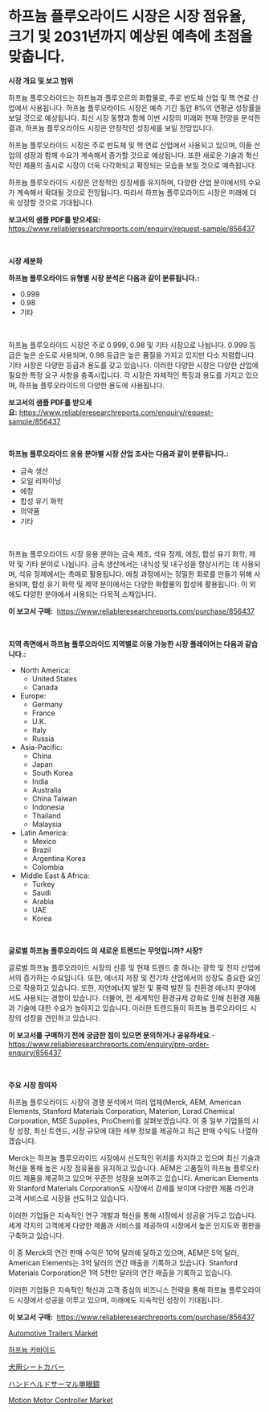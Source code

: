 <p><h1>하프늄 플루오라이드 시장은 시장 점유율, 크기 및 2031년까지 예상된 예측에 초점을 맞춥니다.</h1></p><p><strong>시장 개요 및 보고 범위</strong></p>
<p><p>하프늄 플루오라이드는 하프늄과 플루오르의 화합물로, 주로 반도체 산업 및 핵 연료 산업에서 사용됩니다. 하프늄 플루오라이드 시장은 예측 기간 동안 8%의 연평균 성장률을 보일 것으로 예상됩니다. 최신 시장 동향과 함께 이번 시장의 미래와 현재 전망을 분석한 결과, 하프늄 플루오라이드 시장은 안정적인 성장세를 보일 전망입니다. </p><p>하프늄 플루오라이드 시장은 주로 반도체 및 핵 연료 산업에서 사용되고 있으며, 이들 산업의 성장과 함께 수요가 계속해서 증가할 것으로 예상됩니다. 또한 새로운 기술과 혁신적인 제품의 출시로 시장이 더욱 다각화되고 확장되는 모습을 보일 것으로 예측됩니다.</p><p>하프늄 플루오라이드 시장은 안정적인 성장세를 유지하며, 다양한 산업 분야에서의 수요가 계속해서 확대될 것으로 전망됩니다. 따라서 하프늄 플루오라이드 시장은 미래에 더욱 성장할 것으로 기대됩니다.</p></p>
<p><strong>보고서의 샘플 PDF를 받으세요:</strong> <a href="https://www.reliableresearchreports.com/enquiry/request-sample/856437">https://www.reliableresearchreports.com/enquiry/request-sample/856437</a></p>
<p>&nbsp;</p>
<p><strong>시장 세분화</strong></p>
<p><strong>하프늄 플루오라이드 유형별 시장 분석은 다음과 같이 분류됩니다.:</strong></p>
<p><ul><li>0.999</li><li>0.98</li><li>기타</li></ul></p>
<p>&nbsp;</p>
<p><p>하프늄 플루오라이드 시장은 주로 0.999, 0.98 및 기타 시장으로 나뉩니다. 0.999 등급은 높은 순도로 사용되며, 0.98 등급은 높은 품질을 가지고 있지만 다소 저렴합니다. 기타 시장은 다양한 등급과 용도를 갖고 있습니다. 이러한 다양한 시장은 다양한 산업에 필요한 특정 요구 사항을 충족시킵니다. 각 시장은 자체적인 특징과 용도를 가지고 있으며, 하프늄 플루오라이드의 다양한 용도에 사용됩니다.</p></p>
<p><strong>보고서의 샘플 PDF를 받으세요:</strong>&nbsp;<a href="https://www.reliableresearchreports.com/enquiry/request-sample/856437">https://www.reliableresearchreports.com/enquiry/request-sample/856437</a></p>
<p>&nbsp;</p>
<p><strong> 하프늄 플루오라이드 응용 분야별 시장 산업 조사는 다음과 같이 분류됩니다.:</strong></p>
<p><ul><li>금속 생산</li><li>오일 리파이닝</li><li>에칭</li><li>합성 유기 화학</li><li>의약품</li><li>기타</li></ul></p>
<p>&nbsp;</p>
<p><p>하프늄 플루오라이드 시장 응용 분야는 금속 제조, 석유 정제, 에칭, 합성 유기 화학, 제약 및 기타 분야로 나뉩니다. 금속 생산에서는 내식성 및 내구성을 향상시키는 데 사용되며, 석유 정제에서는 촉매로 활용됩니다. 에칭 과정에서는 정밀한 회로를 만들기 위해 사용되며, 합성 유기 화학 및 제약 분야에서는 다양한 화합물의 합성에 활용됩니다. 이 외에도 다양한 분야에서 사용되는 다목적 소재입니다.</p></p>
<p><strong>이 보고서 구매:</strong>&nbsp; <a href="https://www.reliableresearchreports.com/purchase/856437">https://www.reliableresearchreports.com/purchase/856437</a></p>
<p>&nbsp;</p>
<p><strong>지역 측면에서 하프늄 플루오라이드 지역별로 이용 가능한 시장 플레이어는 다음과 같습니다.:</strong></p>
<p><ul>
    <li>
        North America:
        <ul>
            <li>United States</li>
            <li>Canada</li>
        </ul>
    </li>
    <li>
        Europe:
        <ul>
            <li>Germany</li>
            <li>France</li>
            <li>U.K.</li>
            <li>Italy</li>
            <li>Russia</li>
        </ul>
    </li>
    <li>
        Asia-Pacific:
        <ul>
            <li>China</li>
            <li>Japan</li>
            <li>South Korea</li>
            <li>India</li>
            <li>Australia</li>
            <li>China Taiwan</li>
            <li>Indonesia</li>
            <li>Thailand</li>
            <li>Malaysia</li>
        </ul>
    </li>
    <li>
        Latin America:
        <ul>
            <li>Mexico</li>
            <li>Brazil</li>
            <li>Argentina Korea</li>
            <li>Colombia</li>
        </ul>
    </li>
    <li>
        Middle East & Africa:
        <ul>
            <li>Turkey</li>
            <li>Saudi</li>
            <li>Arabia</li>
            <li>UAE</li>
            <li>Korea</li>
        </ul>
    </li>
    </ul></p>
<p>&nbsp;</p>
<p><strong>글로벌 하프늄 플루오라이드 의 새로운 트렌드는 무엇입니까? 시장?</strong></p>
<p><p>글로벌 하프늄 플루오라이드 시장의 신흥 및 현재 트렌드 중 하나는 광학 및 전자 산업에서의 증가하는 수요입니다. 또한, 에너지 저장 및 전기차 산업에서의 성장도 중요한 요인으로 작용하고 있습니다. 또한, 자연에너지 발전 및 풍력 발전 등 친환경 에너지 분야에서도 사용되는 경향이 있습니다. 더불어, 전 세계적인 환경규제 강화로 인해 친환경 제품과 기술에 대한 수요가 높아지고 있습니다. 이러한 트렌드들이 하프늄 플루오라이드 시장의 성장을 견인하고 있습니다.</p></p>
<p><strong>이 보고서를 구매하기 전에 궁금한 점이 있으면 문의하거나 공유하세요.</strong>- <a href="https://www.reliableresearchreports.com/enquiry/pre-order-enquiry/856437">https://www.reliableresearchreports.com/enquiry/pre-order-enquiry/856437</a></p>
<p>&nbsp;</p>
<p><strong>주요 시장 참여자</strong></p>
<p><p>하프늄 플루오라이드 시장의 경쟁 분석에서 여러 업체(Merck, AEM, American Elements, Stanford Materials Corporation, Materion, Lorad Chemical Corporation, MSE Supplies, ProChem)를 살펴보겠습니다. 이 중 일부 기업들의 시장 성장, 최신 트렌드, 시장 규모에 대한 세부 정보를 제공하고 최근 판매 수익도 나열하겠습니다.</p><p>Merck는 하프늄 플루오라이드 시장에서 선도적인 위치를 차지하고 있으며 최신 기술과 혁신을 통해 높은 시장 점유율을 유지하고 있습니다. AEM은 고품질의 하프늄 플루오라이드 제품을 제공하고 있으며 꾸준한 성장을 보여주고 있습니다. American Elements와 Stanford Materials Corporation도 시장에서 강세를 보이며 다양한 제품 라인과 고객 서비스로 시장을 선도하고 있습니다.</p><p>이러한 기업들은 지속적인 연구 개발과 혁신을 통해 시장에서 성공을 거두고 있습니다. 세계 각지의 고객에게 다양한 제품과 서비스를 제공하여 시장에서 높은 인지도와 평판을 구축하고 있습니다.</p><p>이 중 Merck의 연간 판매 수익은 10억 달러에 달하고 있으며, AEM은 5억 달러, American Elements는 3억 달러의 연간 매출을 기록하고 있습니다. Stanford Materials Corporation은 1억 5천만 달러의 연간 매출을 기록하고 있습니다.</p><p>이러한 기업들은 지속적인 혁신과 고객 중심의 비즈니스 전략을 통해 하프늄 플루오라이드 시장에서 성공을 이루고 있으며, 미래에도 지속적인 성장이 기대됩니다.</p></p>
<p><strong>이 보고서 구매:</strong>&nbsp;&nbsp;<a href="https://www.reliableresearchreports.com/purchase/856437">https://www.reliableresearchreports.com/purchase/856437</a></p>
<p><p><a href="https://issuu.com/reportprime-2/docs/automotive-trailers-market-size-2030.pptx">Automotive Trailers Market</a></p><p><a href="https://github.com/vsckjg50460/Market-Research-Report-List-1/blob/main/45010269208.md">하프늄 카바이드</a></p><p><a href="https://medium.com/@grarrity46/%E7%8A%AC%E3%82%B7%E3%83%BC%E3%83%88%E3%82%AB%E3%83%90%E3%83%BC%E5%B8%82%E5%A0%B4-%E6%88%90%E5%8A%9F%E3%81%99%E3%82%8B%E3%83%93%E3%82%B8%E3%83%8D%E3%82%B9%E6%88%A6%E7%95%A5%E3%81%AE%E9%8D%B52031%E5%B9%B4%E3%81%BE%E3%81%A7%E3%81%AE%E4%BA%88%E6%B8%AC-97fd62b43007">犬用シートカバー</a></p><p><a href="https://github.com/EstelWisozk1/Market-Research-Report-List-1/blob/main/39143439844.md">ハンドヘルドサーマル単眼鏡</a></p><p><a href="https://github.com/markusgodoy/Market-Research-Report-List-2/blob/main/motion-motor-controller-market.md">Motion Motor Controller Market</a></p></p>
